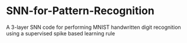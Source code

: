 # SNN-for-Pattern-Recognition
A 3-layer SNN code for performing MNIST handwritten digit recognition using a supervised spike based learning rule
